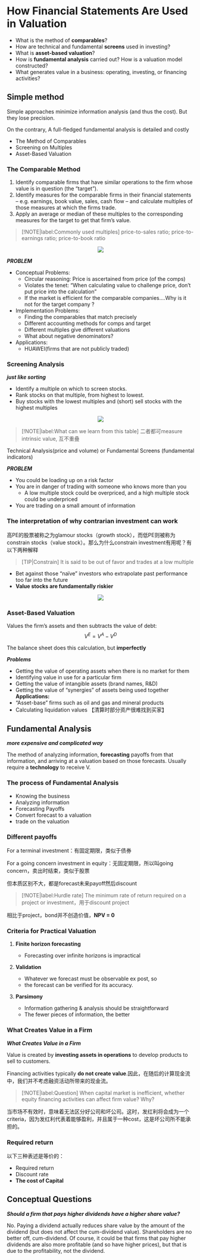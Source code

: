 # How Financial Statements Are Used in Valuation

- What is the method of **comparables**? 
- How are technical and fundamental **screens** used in investing?
- What is **asset-based valuation**? 
- How is **fundamental analysis** carried out? How is a valuation model constructed? 
- What generates value in a business: operating, investing, or financing activities?

## Simple method 
Simple approaches minimize information analysis (and thus the cost). But they lose precision.

On the contrary, A full-fledged fundamental analysis is detailed and costly

- The Method of Comparables
- Screening on Multiples
- Asset-Based Valuation

### The Comparable Method

1. Identify comparable firms that have similar operations to the firm whose value is in question (the “target”).
2. Identify measures for the comparable firms in their financial statements – e.g. earnings, book value, sales, cash flow – and calculate multiples of those measures at which the firms trade.
3. Apply an average or median of these multiples to the corresponding measures for the target to get that firm’s value.

> [!NOTE|label:Commonly used multiples]
> price-to-sales ratio; price-to-earnings ratio; price-to-book ratio
<div align = 'center'>

![](../image/20230228FS1.png)
</div>

***PROBLEM***

- Conceptual Problems:
  - Circular reasoning: Price is ascertained from price (of the comps)
  - Violates the tenet: “When calculating value to challenge price, don’t put price into the calculation”
  - If the market is efficient for the comparable companies....Why is it not for the target company ?
- Implementation Problems:
  - Finding the comparables that match precisely
  - Different accounting methods for comps and target
  - Different multiples give different valuations
  - What about negative denominators?
- Applications:
  - HUAWEI(firms that are not publicly traded)


### Screening Analysis
***just like sorting***

- Identify a multiple on which to screen stocks.
- Rank stocks on that multiple, from highest to lowest.
- Buy stocks with the lowest multiples and (short) sell stocks with the highest multiples 
<div align = 'center'>

![](../image/20230228FS2.png)
</div>

> [!NOTE|label:What can we learn from this table]
> 二者都可measure intrinsic value, 互不重叠


Technical Analysis(price and volume) or Fundamental Screens (fundamental indicators)

***PROBLEM***
- You could be loading up on a risk factor
- You are in danger of trading with someone who knows more than you
  - A low multiple stock could be overpriced, and a high multiple stock could be underpriced
- You are trading on a small amount of information




### The interpretation of why contrarian investment can work <!-- {docsify-ignore} -->

高PE的股票被称之为glamour stocks（growth stock），而低PE则被称为constrain stocks（value stock）。那么为什么constrain investment有用呢？有以下两种解释

> [TIP|Constrain]
> It is said to be out of favor and trades at a low multiple

- Bet against those “naïve” investors who extrapolate past performance too far into the future 
- **Value stocks are fundamentally riskier** 

<div align = 'center'>

![](../image/20230301FS1.png)
</div>


### Asset-Based Valuation
Values the firm’s assets and then subtracts the value of debt:
$$
V^E = V^A - V^D
$$

The balance sheet does this calculation, but **imperfectly** 

***Problems*** 
- Getting the value of operating assets when there is no market for them
- Identifying value in use for a particular firm 
- Getting the value of intangible assets  (brand names, R&D)
- Getting the value of “synergies” of assets being used together
**Applications:**
- “Asset-base” firms such as oil and gas and mineral products
- Calculating liquidation values 【清算时部分资产很难找到买家】



## Fundamental Analysis
***more expensive and complicated way***

The method of analyzing information, **forecasting** payoffs from that information, and arriving at a valuation based on those forecasts. Usually require a **technology** to receive V.

### The process of Fundamental Analysis
- Knowing the business
- Analyzing information
- Forecasting Payoffs
- Convert forecast to a valuation
- trade on the valuation

### Different payoffs
For a terminal investment：有固定期限，类似于债券


For a going concern investment in equity：无固定期限，所以叫going concern，卖出时结束，类似于股票

但本质区别不大，都是forecast未来payoff然后discount

> [!NOTE|label:Hurdle rate]
> The minimum rate of return required on a project or investment，用于discount project

相比于project，bond并不创造价值，**NPV = 0**


### Criteria for Practical Valuation
1. **Finite horizon forecasting**
   - Forecasting over infinite horizons is impractical

2. **Validation**
   - Whatever we forecast must be observable ex post, so
   - the forecast can be verified for its accuracy.

3. **Parsimony**
   - Information gathering & analysis should be straightforward
   - The fewer pieces of information, the better


### What Creates Value in a Firm

***What Creates Value in a Firm***

Value is created by **investing assets in operations** to develop products to sell to customers.  

Financing activities typically **do not create value**.因此，在随后的计算现金流中，我们并不考虑融资活动所带来的现金流。

> [!NOTE|label:Question]
> When capital market is inefficient, whether equity financing activities can affect firm value? Why?

当市场不有效时，意味着无法区分好公司和坏公司。这时，发红利将会成为一个criteria，因为发红利代表着能够盈利，并且属于一种cost，这是坏公司所不能承担的。

### Required return

以下三种表述是等价的：
- Required return
- Discount rate
- **The cost of Capital**



## Conceptual Questions

***Should a firm that pays higher dividends have a higher share value?***

No. Paying a dividend actually reduces share value by the amount of the dividend (but
does not affect the cum-dividend value). Shareholders are no better off, cum-dividend. Of course,
it could be that firms that pay higher dividends are also more profitable (and so have higher
prices), but that is due to the profitability, not the dividend.




